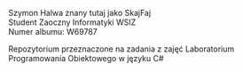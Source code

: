 Szymon Halwa znany tutaj jako SkajFaj       
Student Zaoczny Informatyki WSIZ       
Numer albumu: W69787

Repozytorium przeznaczone na zadania z zajęć Laboratorium Programowania Obiektowego w języku C#
